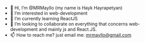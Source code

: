 - 👋 Hi, I’m @MRMayllo (my name is Hayk Hayrapetyan)
- 👀 I’m interested in web-development
- 🌱 I’m currently learning ReactJS
- 💞️ I’m looking to collaborate on everything that concerns web-development and mainly js and React.JS.
- 📫 How to reach me?  just email me: mrmayllo@gmail.com


